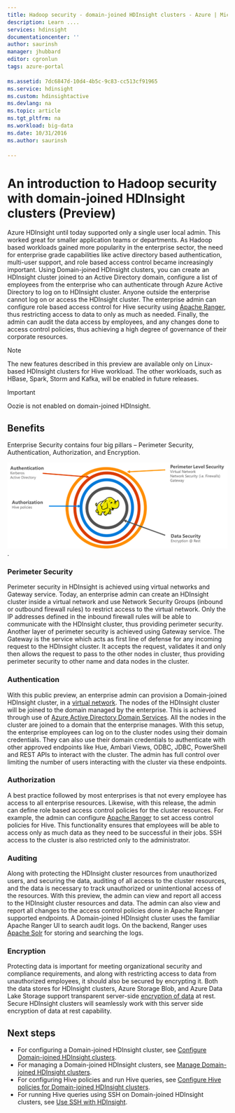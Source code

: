 ```yaml
---
title: Hadoop security - domain-joined HDInsight clusters - Azure | Microsoft Docs
description: Learn ....
services: hdinsight
documentationcenter: ''
author: saurinsh
manager: jhubbard
editor: cgronlun
tags: azure-portal

ms.assetid: 7dc6847d-10d4-4b5c-9c83-cc513cf91965
ms.service: hdinsight
ms.custom: hdinsightactive
ms.devlang: na
ms.topic: article
ms.tgt_pltfrm: na
ms.workload: big-data
ms.date: 10/31/2016
ms.author: saurinsh

---
```

# An introduction to Hadoop security with domain-joined HDInsight clusters (Preview)

Azure HDInsight until today supported only a single user local admin. This worked great for smaller application teams or departments. As Hadoop based workloads gained more popularity in the enterprise sector, the need for enterprise grade capabilities like active directory based authentication, multi-user support, and role based access control became increasingly important. Using Domain-joined HDInsight clusters, you can create an HDInsight cluster joined to an Active Directory domain, configure a list of employees from the enterprise who can authenticate through Azure Active Directory to log on to HDInsight cluster. Anyone outside the enterprise cannot log on or access the HDInsight cluster. The enterprise admin can configure role based access control for Hive security using [Apache Ranger](http://hortonworks.com/apache/ranger/), thus restricting access to data to only as much as needed. Finally, the admin can audit the data access by employees, and any changes done to access control policies, thus achieving a high degree of governance of their corporate resources.

> [!NOTE]
> The new features described in this preview are available only on Linux-based HDInsight clusters for Hive workload. The other workloads, such as HBase, Spark, Storm and Kafka, will be enabled in future releases.

> [!IMPORTANT]
> Oozie is not enabled on domain-joined HDInsight.

## Benefits
Enterprise Security contains four big pillars – Perimeter Security, Authentication, Authorization, and Encryption.

![Domain Joined HDInsight clusters benefits pillars](./media/hdinsight-domain-joined-introduction/hdinsight-domain-joined-four-pillars.png).

### Perimeter Security
Perimeter security in HDInsight is achieved using virtual networks and Gateway service. Today, an enterprise admin can create an HDInsight cluster inside a virtual network and use Network Security Groups (inbound or outbound firewall rules) to restrict access to the virtual network. Only the IP addresses defined in the inbound firewall rules will be able to communicate with the HDInsight cluster, thus providing perimeter security. Another layer of perimeter security is achieved using Gateway service. The Gateway is the service which acts as first line of defense for any incoming request to the HDInsight cluster. It accepts the request, validates it and only then allows the request to pass to the other nodes in cluster, thus providing perimeter security to other name and data nodes in the cluster.

### Authentication
With this public preview, an enterprise admin can provision a Domain-joined HDInsight cluster, in a [virtual network](https://azure.microsoft.com/services/virtual-network/). The nodes of the HDInsight cluster will be joined to the domain managed by the enterprise. This is achieved through use of [Azure Active Directory Domain Services](../active-directory-domain-services/active-directory-ds-overview.md). All the nodes in the cluster are joined to a domain that the enterprise manages. With this setup, the enterprise employees can log on to the cluster nodes using their domain credentials. They can also use their domain credentials to authenticate with other approved endpoints like Hue, Ambari Views, ODBC, JDBC, PowerShell and REST APIs to interact with the cluster. The admin has full control over limiting the number of users interacting with the cluster via these endpoints.

### Authorization
A best practice followed by most enterprises is that not every employee has access to all enterprise resources. Likewise, with this release, the admin can define role based access control policies for the cluster resources. For example, the admin can configure [Apache Ranger](http://hortonworks.com/apache/ranger/) to set access control policies for Hive. This functionality ensures that employees will be able to access only as much data as they need to be successful in their jobs. SSH access to the cluster is also restricted only to the administrator.

### Auditing
Along with protecting the HDInsight cluster resources from unauthorized users, and securing the data, auditing of all access to the cluster resources, and the data is necessary to track unauthorized or unintentional access of the resources. With this preview, the admin can view and report all access to the HDInsight cluster resources and data. The admin can also view and report all changes to the access control policies done in Apache Ranger supported endpoints. A Domain-joined HDInsight cluster uses the familiar Apache Ranger UI to search audit logs. On the backend, Ranger uses [Apache Solr](http://hortonworks.com/apache/solr/) for storing and searching the logs.

### Encryption
Protecting data is important for meeting organizational security and compliance requirements, and along with restricting access to data from unauthorized employees, it should also be secured by encrypting it. Both the data stores for HDInsight clusters, Azure Storage Blob, and Azure Data Lake Storage support transparent server-side [encryption of data](../storage/common/storage-service-encryption.md) at rest. Secure HDInsight clusters will seamlessly work with this server side encryption of data at rest capability.

## Next steps
* For configuring a Domain-joined HDInsight cluster, see [Configure Domain-joined HDInsight clusters](hdinsight-domain-joined-configure.md).
* For managing a Domain-joined HDInsight clusters, see [Manage Domain-joined HDInsight clusters](hdinsight-domain-joined-manage.md).
* For configuring Hive policies and run Hive queries, see [Configure Hive policies for Domain-joined HDInsight clusters](hdinsight-domain-joined-run-hive.md).
* For running Hive queries using SSH on Domain-joined HDInsight clusters, see [Use SSH with HDInsight](hdinsight-hadoop-linux-use-ssh-unix.md#domainjoined).
